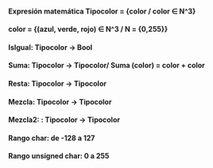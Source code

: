 #### Expresión matemática Tipocolor = {color / color ∈ N^3}
#### color = {(azul, verde, rojo) ∈ N^3 / N = {0,255}}
#### IsIgual: Tipocolor -> Bool
#### Suma: Tipocolor -> Tipocolor/ Suma (color) = color + color
#### Resta: Tipocolor -> Tipocolor
#### Mezcla: Tipocolor -> Tipocolor
#### Mezcla2: : Tipocolor -> Tipocolor
#### Rango char: de -128 a 127
#### Rango unsigned char: 0 a 255
